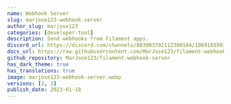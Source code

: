 ```yaml
---
name: Webhook Server
slug: marjose123-webhook-server
author_slug: marjose123
categories: [developer-tool]
description: Send webhooks from Filament apps.
discord_url: https://discord.com/channels/883083792112300104/1069185993770536990
docs_url: https://raw.githubusercontent.com/MarJose123/filament-webhook-server/2.x/README.md
github_repository: MarJose123/filament-webhook-server
has_dark_theme: true
has_translations: true
image: marjose123-webhook-server.webp
versions: [2, 3]
publish_date: 2023-01-18
---
```

